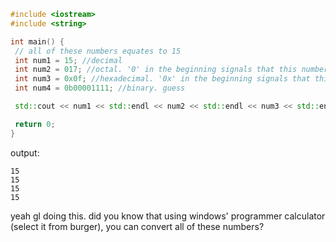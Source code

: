 ```cpp
#include <iostream>
#include <string>

int main() {
 // all of these numbers equates to 15
 int num1 = 15; //decimal
 int num2 = 017; //octal. '0' in the beginning signals that this number is an octal
 int num3 = 0x0f; //hexadecimal. '0x' in the beginning signals that this number is a hexadecimal
 int num4 = 0b00001111; //binary. guess

 std::cout << num1 << std::endl << num2 << std::endl << num3 << std::endl << num4 << std::endl;

 return 0;
}
```

output:
```
15
15
15
15
```
yeah gl doing this. did you know that using windows' programmer calculator (select it from burger), you can convert all of these numbers?
